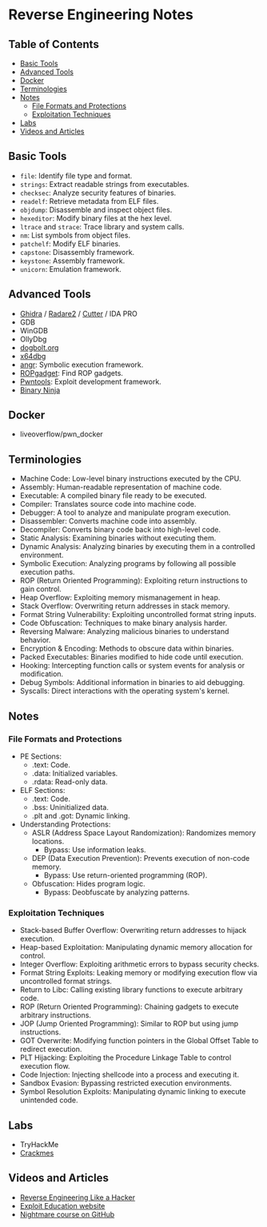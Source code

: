# Reverse Engineering Notes

## Table of Contents
- [Basic Tools](#basic-tools)
- [Advanced Tools](#advanced-tools)
- [Docker](#docker)
- [Terminologies](#terminologies)
- [Notes](#notes)
  - [File Formats and Protections](#file-formats-and-protections)
  - [Exploitation Techniques](#exploitation-techniques)
- [Labs](#labs)
- [Videos and Articles](#videos-and-articles)

## Basic Tools
- `file`: Identify file type and format.
- `strings`: Extract readable strings from executables.
- `checksec`: Analyze security features of binaries.
- `readelf`: Retrieve metadata from ELF files.
- `objdump`: Disassemble and inspect object files.
- `hexeditor`: Modify binary files at the hex level.
- `ltrace` and `strace`: Trace library and system calls.
- `nm`: List symbols from object files.
- `patchelf`: Modify ELF binaries.
- `capstone`: Disassembly framework.
- `keystone`: Assembly framework.
- `unicorn`: Emulation framework.

## Advanced Tools
- [Ghidra](https://github.com/NationalSecurityAgency/ghidra) / [Radare2](https://github.com/radareorg/radare2) / [Cutter](https://github.com/rizinorg/cutter) / IDA PRO
- GDB
- WinGDB
- OllyDbg
- [dogbolt.org](https://dogbolt.org)
- [x64dbg](https://x64dbg.com/)
- [angr](https://github.com/angr/angr): Symbolic execution framework.
- [ROPgadget](https://github.com/JonathanSalwan/ROPgadget): Find ROP gadgets.
- [Pwntools](https://github.com/Gallopsled/pwntools): Exploit development framework.
- [Binary Ninja](https://binary.ninja/)

## Docker
- liveoverflow/pwn_docker

## Terminologies
- Machine Code: Low-level binary instructions executed by the CPU.
- Assembly: Human-readable representation of machine code.
- Executable: A compiled binary file ready to be executed.
- Compiler: Translates source code into machine code.
- Debugger: A tool to analyze and manipulate program execution.
- Disassembler: Converts machine code into assembly.
- Decompiler: Converts binary code back into high-level code.
- Static Analysis: Examining binaries without executing them.
- Dynamic Analysis: Analyzing binaries by executing them in a controlled environment.
- Symbolic Execution: Analyzing programs by following all possible execution paths.
- ROP (Return Oriented Programming): Exploiting return instructions to gain control.
- Heap Overflow: Exploiting memory mismanagement in heap.
- Stack Overflow: Overwriting return addresses in stack memory.
- Format String Vulnerability: Exploiting uncontrolled format string inputs.
- Code Obfuscation: Techniques to make binary analysis harder.
- Reversing Malware: Analyzing malicious binaries to understand behavior.
- Encryption & Encoding: Methods to obscure data within binaries.
- Packed Executables: Binaries modified to hide code until execution.
- Hooking: Intercepting function calls or system events for analysis or modification.
- Debug Symbols: Additional information in binaries to aid debugging.
- Syscalls: Direct interactions with the operating system's kernel.

## Notes
### File Formats and Protections
- PE Sections:
  - .text: Code.
  - .data: Initialized variables.
  - .rdata: Read-only data.
- ELF Sections:
  - .text: Code.
  - .bss: Uninitialized data.
  - .plt and .got: Dynamic linking.
- Understanding Protections:
  - ASLR (Address Space Layout Randomization): Randomizes memory locations.
    - Bypass: Use information leaks.
  - DEP (Data Execution Prevention): Prevents execution of non-code memory.
    - Bypass: Use return-oriented programming (ROP).
  - Obfuscation: Hides program logic.
    - Bypass: Deobfuscate by analyzing patterns.

### Exploitation Techniques
- Stack-based Buffer Overflow: Overwriting return addresses to hijack execution.
- Heap-based Exploitation: Manipulating dynamic memory allocation for control.
- Integer Overflow: Exploiting arithmetic errors to bypass security checks.
- Format String Exploits: Leaking memory or modifying execution flow via uncontrolled format strings.
- Return to Libc: Calling existing library functions to execute arbitrary code.
- ROP (Return Oriented Programming): Chaining gadgets to execute arbitrary instructions.
- JOP (Jump Oriented Programming): Similar to ROP but using jump instructions.
- GOT Overwrite: Modifying function pointers in the Global Offset Table to redirect execution.
- PLT Hijacking: Exploiting the Procedure Linkage Table to control execution flow.
- Code Injection: Injecting shellcode into a process and executing it.
- Sandbox Evasion: Bypassing restricted execution environments.
- Symbol Resolution Exploits: Manipulating dynamic linking to execute unintended code.

## Labs
- TryHackMe
- [Crackmes](https://crackmes.one/)

## Videos and Articles
- [Reverse Engineering Like a Hacker](https://youtu.be/-__qkpSk_rg)
- [Exploit Education website](https://exploit.education/)
- [Nightmare course on GitHub](https://guyinatuxedo.github.io/)

